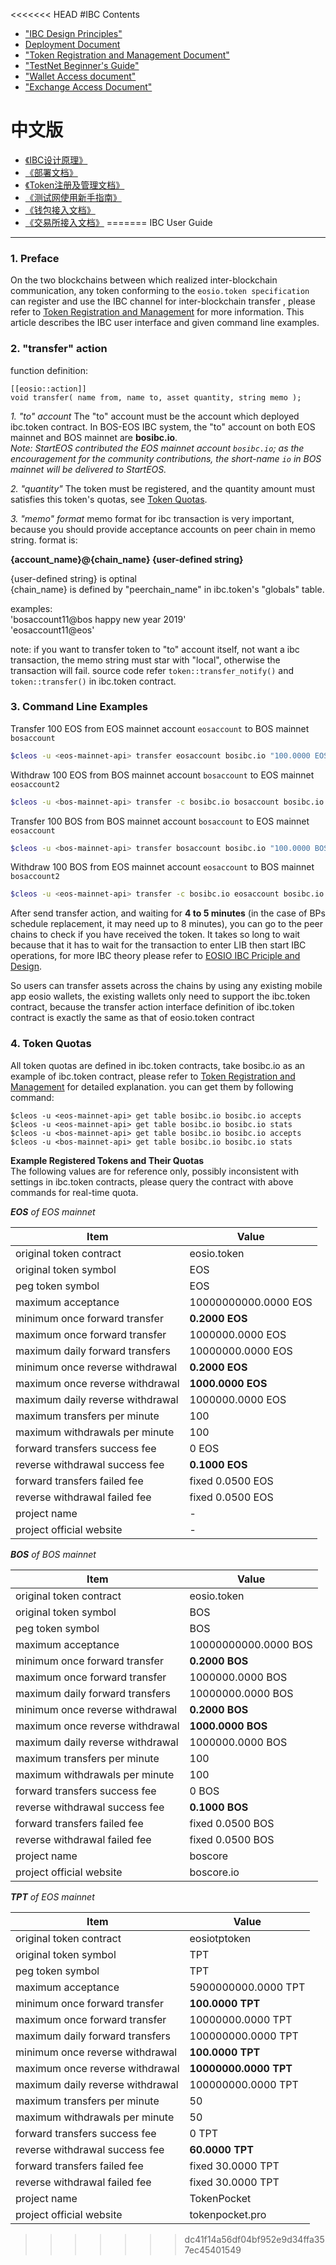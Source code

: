 <<<<<<< HEAD
#IBC  Contents

* ["IBC Design Principles"](https://github.com/vlbos/Documentation-1/blob/master/IBC/EOSIO_IBC_Priciple_and_Design.md)
* [Deployment Document](https://github.com/vlbos/Documentation-1/blob/master/IBC/Deployment/README.md)
* ["Token Registration and Management Document"](https://github.com/vlbos/Documentation-1/blob/master/IBC/Token_Registration_and_Management.md)
* ["TestNet Beginner's Guide"](https://github.com/vlbos/Documentation-1/blob/master/IBC/BeginnerGuide/README.md)
* ["Wallet Access document"](https://github.com/vlbos/Documentation-1/blob/master/IBC/WalletAccess/README.md)
* ["Exchange Access Document"](https://github.com/vlbos/Documentation-1/blob/master/IBC/WalletAccess/README.md)

# 中文版

* [《IBC设计原理》](https://github.com/vlbos/Documentation-1/blob/master/IBC/EOSIO_IBC_Priciple_and_Design_zh.md)
* [《部署文档》](https://github.com/vlbos/Documentation-1/blob/master/IBC/Deployment/README_CN.md)
* [《Token注册及管理文档》](https://github.com/vlbos/Documentation-1/blob/master/IBC/Token_Registration_and_Management.md)
* [《测试网使用新手指南》](https://github.com/vlbos/Documentation-1/blob/master/IBC/BeginnerGuide/README_CN.md)
* [《钱包接入文档》](https://github.com/vlbos/Documentation-1/blob/master/IBC/WalletAccess/README_CN.md)
* [《交易所接入文档》](https://github.com/vlbos/Documentation-1/blob/master/IBC/WalletAccess/README_CN.md)
=======
IBC User Guide
-------

### 1. Preface
On the two blockchains between which realized inter-blockchain communication, 
any token conforming to the `eosio.token specification` can register and use the IBC channel for inter-blockchain transfer
, please refer to [Token Registration and Management](IBC/Token_Registration_and_Management.md) for more information.
This article describes the IBC user interface and given command line examples.


### 2. "transfer" action 
function definition:
``` 
[[eosio::action]]
void transfer( name from, name to, asset quantity, string memo );
```

*1. "to" account*
The "to" account must be the account which deployed ibc.token contract. In BOS-EOS IBC system, the "to" account on 
both EOS mainnet and BOS mainnet are **bosibc.io**.  
*Note: StartEOS contributed the EOS mainnet account `bosibc.io`; as the encouragement for the community contributions, 
the short-name `io` in BOS mainnet will be delivered to StartEOS.*

*2. "quantity"*
The token must be registered, and the quantity amount must satisfies this token's quotas, see [Token Quotas](#4-token-quotas).

*3. "memo" format*
memo format for ibc transaction is very important, because you should provide acceptance accounts on peer chain in memo string. format is:

**{account_name}@{chain_name} {user-defined string}**

{user-defined string} is optinal  
{chain_name} is defined by "peerchain_name" in ibc.token's "globals" table.  

examples:  
'bosaccount11@bos happy new year 2019'  
'eosaccount11@eos'  


note: if you want to transfer token to "to" account itself, not want a ibc transaction, the memo string must star
with "local", otherwise the transaction will fail. source code refer `token::transfer_notify()` and ` token::transfer()`
in ibc.token contract.


### 3. Command Line Examples
Transfer 100 EOS from EOS mainnet account `eosaccount` to BOS mainnet `bosaccount`
```bash
$cleos -u <eos-mainnet-api> transfer eosaccount bosibc.io "100.0000 EOS" "bosaccount@bos hello!"
```

Withdraw 100 EOS from BOS mainnet account `bosaccount` to EOS mainnet `eosaccount2`
```bash
$cleos -u <bos-mainnet-api> transfer -c bosibc.io bosaccount bosibc.io "100.0000 EOS" "eosaccount2@eos hi!"
``` 

Transfer 100 BOS from BOS mainnet account `bosaccount` to EOS mainnet `eosaccount`
```bash
$cleos -u <bos-mainnet-api> transfer bosaccount bosibc.io "100.0000 BOS" "eosaccount@eos hello!"
```

Withdraw 100 BOS from EOS mainnet account `eosaccount` to BOS mainnet `bosaccount2`
```bash
$cleos -u <eos-mainnet-api> transfer -c bosibc.io eosaccount bosibc.io "100.0000 BOS" "bosaccount2@bos hi!"
``` 

After send transfer action, and waiting for **4 to 5 minutes** (in the case of BPs schedule replacement, it may need up to 8 minutes), 
you can go to the peer chains to check if you have received the token.
It takes so long to wait because that it has to wait for the transaction to enter LIB then start IBC operations,
for more IBC theory please refer to [EOSIO IBC Priciple and Design](IBC/EOSIO_IBC_Priciple_and_Design.md).

So users can transfer assets across the chains by using any existing mobile app eosio wallets, 
the existing wallets only need to support the ibc.token contract, because the transfer action interface definition of ibc.token 
contract is exactly the same as that of eosio.token contract


### 4. Token Quotas
All token quotas are defined in ibc.token contracts, take bosibc.io as an example of ibc.token contract, 
please refer to [Token Registration and Management](IBC/Token_Registration_and_Management.md) for detailed explanation.
you can get them by following command:
``` 
$cleos -u <eos-mainnet-api> get table bosibc.io bosibc.io accepts
$cleos -u <eos-mainnet-api> get table bosibc.io bosibc.io stats
$cleos -u <bos-mainnet-api> get table bosibc.io bosibc.io accepts
$cleos -u <bos-mainnet-api> get table bosibc.io bosibc.io stats
```

**Example Registered Tokens and Their Quotas**  
The following values are for reference only, possibly inconsistent with settings in ibc.token contracts, 
please query the contract with above commands for real-time quota.

***EOS** of EOS mainnet*

| Item | Value |
|----------|-------------|
| original token contract          | eosio.token |
| original token symbol            | EOS |
| peg token symbol                 | EOS |
| maximum acceptance               | 10000000000.0000 EOS |
| minimum once forward transfer    | **0.2000 EOS** |
| maximum once forward transfer    | 1000000.0000 EOS |
| maximum daily forward transfers  | 10000000.0000 EOS |
| minimum once reverse withdrawal  | **0.2000 EOS** |
| maximum once reverse withdrawal  | **1000.0000 EOS** |
| maximum daily reverse withdrawal | 1000000.0000 EOS |
| maximum transfers per minute     | 100 |
| maximum withdrawals per minute   | 100 |
| forward transfers success fee    | 0 EOS |
| reverse withdrawal success fee   | **0.1000 EOS** |
| forward transfers failed fee     | fixed 0.0500 EOS |
| reverse withdrawal failed fee    | fixed 0.0500 EOS |
| project name                     | - |
| project official website         | - |


***BOS** of BOS mainnet*

| Item | Value |
|----------|-------------|
| original token contract          | eosio.token |
| original token symbol            | BOS |
| peg token symbol                 | BOS |
| maximum acceptance               | 10000000000.0000 BOS |
| minimum once forward transfer    | **0.2000 BOS** |
| maximum once forward transfer    | 1000000.0000 BOS |
| maximum daily forward transfers  | 10000000.0000 BOS |
| minimum once reverse withdrawal  | **0.2000 BOS** |
| maximum once reverse withdrawal  | **1000.0000 BOS** |
| maximum daily reverse withdrawal | 1000000.0000 BOS |
| maximum transfers per minute     | 100 |
| maximum withdrawals per minute   | 100 |
| forward transfers success fee    | 0 BOS |
| reverse withdrawal success fee   | **0.1000 BOS** |
| forward transfers failed fee     | fixed 0.0500 BOS |
| reverse withdrawal failed fee    | fixed 0.0500 BOS |
| project name                     | boscore |
| project official website         | boscore.io |


***TPT** of EOS mainnet*

| Item | Value |
|----------|-------------|
| original token contract          | eosiotptoken |
| original token symbol            | TPT |
| peg token symbol                 | TPT |
| maximum acceptance               | 5900000000.0000 TPT |
| minimum once forward transfer    | **100.0000 TPT** |
| maximum once forward transfer    | 10000000.0000 TPT |
| maximum daily forward transfers  | 100000000.0000 TPT |
| minimum once reverse withdrawal  | **100.0000 TPT** |
| maximum once reverse withdrawal  | **10000000.0000 TPT** |
| maximum daily reverse withdrawal | 100000000.0000 TPT |
| maximum transfers per minute     | 50 |
| maximum withdrawals per minute   | 50 |
| forward transfers success fee    | 0 TPT |
| reverse withdrawal success fee   | **60.0000 TPT** |
| forward transfers failed fee     | fixed 30.0000 TPT |
| reverse withdrawal failed fee    | fixed 30.0000 TPT |
| project name                     | TokenPocket |
| project official website         | tokenpocket.pro |
>>>>>>> dc41f14a56df04bf952e9d34ffa357ec45401549
